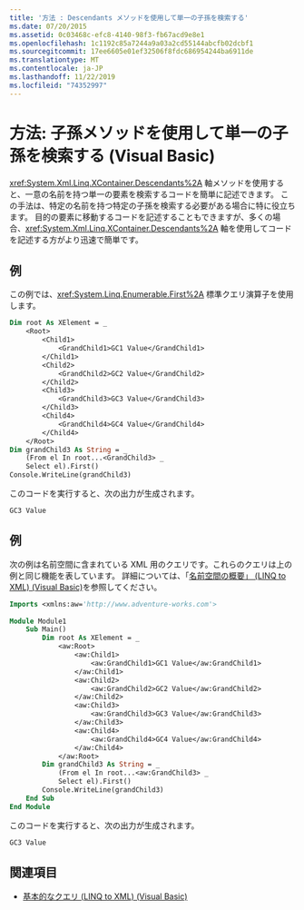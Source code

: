 ```yaml
---
title: '方法 : Descendants メソッドを使用して単一の子孫を検索する'
ms.date: 07/20/2015
ms.assetid: 0c03468c-efc8-4140-98f3-fb67acd9e8e1
ms.openlocfilehash: 1c1192c85a7244a9a03a2cd55144abcfb02dcbf1
ms.sourcegitcommit: 17ee6605e01ef32506f8fdc686954244ba6911de
ms.translationtype: MT
ms.contentlocale: ja-JP
ms.lasthandoff: 11/22/2019
ms.locfileid: "74352997"
---
```

# <a name="how-to-find-a-single-descendant-using-the-descendants-method-visual-basic"></a>方法: 子孫メソッドを使用して単一の子孫を検索する (Visual Basic)
<xref:System.Xml.Linq.XContainer.Descendants%2A> 軸メソッドを使用すると、一意の名前を持つ単一の要素を検索するコードを簡単に記述できます。 この手法は、特定の名前を持つ特定の子孫を検索する必要がある場合に特に役立ちます。 目的の要素に移動するコードを記述することもできますが、多くの場合、<xref:System.Xml.Linq.XContainer.Descendants%2A> 軸を使用してコードを記述する方がより迅速で簡単です。  
  
## <a name="example"></a>例  
 この例では、<xref:System.Linq.Enumerable.First%2A> 標準クエリ演算子を使用します。  
  
```vb  
Dim root As XElement = _  
    <Root>  
        <Child1>  
            <GrandChild1>GC1 Value</GrandChild1>  
        </Child1>  
        <Child2>  
            <GrandChild2>GC2 Value</GrandChild2>  
        </Child2>  
        <Child3>  
            <GrandChild3>GC3 Value</GrandChild3>  
        </Child3>  
        <Child4>  
            <GrandChild4>GC4 Value</GrandChild4>  
        </Child4>  
    </Root>  
Dim grandChild3 As String = _  
    (From el In root...<GrandChild3> _  
    Select el).First()  
Console.WriteLine(grandChild3)  
```  
  
 このコードを実行すると、次の出力が生成されます。  
  
```console  
GC3 Value  
```  
  
## <a name="example"></a>例  
 次の例は名前空間に含まれている XML 用のクエリです。これらのクエリは上の例と同じ機能を表しています。 詳細については、「[名前空間の概要」 (LINQ to XML) (Visual Basic)](namespaces-overview-linq-to-xml.md)を参照してください。  
  
```vb  
Imports <xmlns:aw='http://www.adventure-works.com'>  
  
Module Module1  
    Sub Main()  
        Dim root As XElement = _  
            <aw:Root>  
                <aw:Child1>  
                    <aw:GrandChild1>GC1 Value</aw:GrandChild1>  
                </aw:Child1>  
                <aw:Child2>  
                    <aw:GrandChild2>GC2 Value</aw:GrandChild2>  
                </aw:Child2>  
                <aw:Child3>  
                    <aw:GrandChild3>GC3 Value</aw:GrandChild3>  
                </aw:Child3>  
                <aw:Child4>  
                    <aw:GrandChild4>GC4 Value</aw:GrandChild4>  
                </aw:Child4>  
            </aw:Root>  
        Dim grandChild3 As String = _  
            (From el In root...<aw:GrandChild3> _  
            Select el).First()  
        Console.WriteLine(grandChild3)  
    End Sub  
End Module  
```  
  
 このコードを実行すると、次の出力が生成されます。  
  
```console  
GC3 Value  
```  
  
## <a name="see-also"></a>関連項目

- [基本的なクエリ (LINQ to XML) (Visual Basic)](../../../../visual-basic/programming-guide/concepts/linq/basic-queries-linq-to-xml.md)
